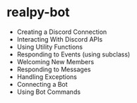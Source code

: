 # realpy-bot
- Creating a Discord Connection
- Interacting With Discord APIs
- Using Utility Functions
- Responding to Events (using subclass)
- Welcoming New Members
- Responding to Messages
- Handling Exceptions
- Connecting a Bot
- Using Bot Commands